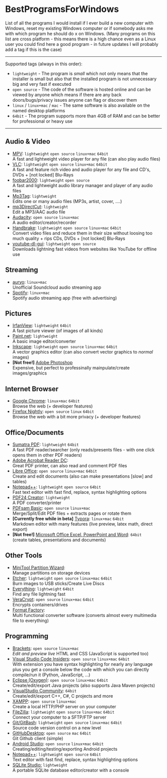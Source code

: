 # BestProgramsForWindows

List of all the programs I would install if I ever build a new computer with Windows, reset my existing Windows computer or if somebody asks me with which program he should do x on Windows. (Many programs on this list are cross platform - this means there is a high chance even as a Linux user you could find here a good program - in future updates I will probably add a tag if this is the case)

---

Supported tags (always in this order):

- `lightweight` - The program is *small* which not only means that the installer is small but also that the installed program is not unnecessary big and very fast if executed
- `open source` - The code of the software is hosted online and can be viewed by anyone which means if there are any back doors/bugs/privacy issues anyone can flag or discover them
- `linux` / `linux+mac` / `mac` - The same software is also available on the named desktop platforms
- `64bit` - The program supports more than 4GB of RAM and can be better for professional or heavy use

---

## Audio & Video

- [MPV](https://mpv.io/installation/): `lightweight` `open source` `linux+mac` `64bit`<br>A fast and lightweight video player for any file (can also play audio files)
- [VLC](https://www.videolan.org/vlc/index.html): `lightweight` `open source` `linux+mac` `64bit`<br>A fast and feature rich video and audio player for any file and CD's, DVDs + [not locked] Blu-Rays
- [foobar2000](https://www.foobar2000.org/download): `lightweight` `open source`<br>A fast and lightweight audio library manager and player of any audio files
- [Mp3Tag](https://www.mp3tag.de/en/): `lightweight`<br>Edits one or many audio files (MP3s, artist, cover, ....)
- [mp3DirectCut](http://mpesch3.de1.cc/mp3dc.html): `lightweight`<br>Edit a MP3/AAC audio file
- [Audacity](https://www.audacityteam.org/): `open source` `linux+mac`<br>A audio editor/creator/recorder
- [Handbrake](https://handbrake.fr/): `lightweight` `open source` `linux+mac` `64bit`<br>Convert video files and reduce them in their size without loosing too much quality + rips CDs, DVDs + [not locked] Blu-Rays
- [youtube-dl-gui](https://github.com/MrS0m30n3/youtube-dl-gui/releases): `lightweight` `open source`<br>Downloads lightning fast videos from websites like YouTube for offline use

## Streaming

- [auryo](http://auryo.com/): `linux+mac`<br>Unofficial Soundcloud audio streaming app
- [Spotify](https://www.spotify.com/us/): `linux+mac`<br>Spotify audio streaming app (free with advertising)

## Pictures

- [IrfanView](http://www.irfanview.com/64bit.htm): `lightweight` `64bit`<br>A fast picture viewer (of images of all kinds)
- [Paint.net](https://www.getpaint.net/): `lightweight`<br>A basic image editor/converter
- [Inkscape](https://inkscape.org/en/release/0.92.2/): `lightweight` `open source` `linux+mac` `64bit`<br>A vector graphics editor (can also convert vector graphics to *normal* images)
- **[Not free!]** [Adobe Photoshop](https://www.adobe.com/products/photoshop.html)<br>Expensive, but perfect to professinally mainpulate/create images/graphics

## Internet Browser

- [Google Chrome](https://www.google.com/chrome/): `linux+mac` `64bit`<br>Browse the web (+ developer features)
- [Firefox Nightly](https://www.mozilla.org/en-US/firefox/channel/desktop/): `open source` `linux` `64bit`<br>Browse the web with a bit more privacy (+ developer features)

## Office/Documents

- [Sumatra PDF](https://www.sumatrapdfreader.org/download-free-pdf-viewer.html): `lightweight` `64bit`<br>A fast PDF reader/searcher (only reads/presents files - with one click opens them in other PDF readers)
- [Adobe Acrobat Reader DC](https://get.adobe.com/reader/):<br>Great PDF printer, can also read and comment PDF files
- [Libre Office](https://www.libreoffice.org/): `open source` `linux+mac` `64bit`<br>Create and edit documents (also can make presentations [slow] and tables)
- [Notepad++](https://notepad-plus-plus.org/): `lightweight` `open source` `64bit`<br> Fast text editor with fast find, replace, syntax highlighting options
- [PDF24 Creator](https://en.pdf24.org/pdf-creator-download.html): `lightweight`<br>A PDF converter/printer
- [PDFsam Basic](https://pdfsam.org/): `open source` `linux+mac`<br>Merge/Split/Edit PDF files + extracts pages or rotate them
- **[Currently free while in beta]** [Typora](https://typora.io/): `linux+mac` `64bit`<br>Markdown editor with many features (live preview, latex math, direct export)
- **[Not free!]** [Microsoft Office Excel, PowerPoint and Word](https://products.office.com/en-us/?WT.mc_id=OAN_en-us_MSCOM-Footer-ProductSite-Office): `64bit`<br>(create tables, presentations and documents)

## Other Tools

- [MiniTool Partition Wizard](https://www.partitionwizard.com/free-partition-manager.html):<br>Manage partitions on storage devices
- [Etcher](https://etcher.io/): `lightweight` `open source` `linux+mac` `64bit`<br>Burn images to USB sticks/Create Live Discs
- [Everything](https://www.voidtools.com/): `lightweight` `64bit`<br>Find any file lightning fast
- [VeraCrypt](https://www.veracrypt.fr/en/Downloads.html): `open source` `linux+mac` `64bit`<br>Encrypts containers/drives
- [Format Factory](http://www.pcfreetime.com/formatfactory/index.php?language=en):<br>Multi functional converter software (converts almost every multimedia file to everything)

## Programming

- [Brackets](http://brackets.io/): `open source` `linux+mac` <br>*Edit and preview live* HTML and CSS (JavaScript is supported too)
- [Visual Studio Code Insiders](https://code.visualstudio.com/insiders/): `open source` `linux+mac` `64bit`<br>With extension you have syntax highlighting for nearly any language plus you get a console below the code with which you can directly compile/run it (Python, JavaScript, ...)
- [Eclipse (Oxygen)](https://www.eclipse.org/downloads/): `open source` `linux+mac` `64bit`<br>Create/edit/export Java projects (also supports Java Maven projects)
- [VisualStudio Community](https://www.visualstudio.com/downloads/): `64bit`<br>Create/edit/export C++, C#, C projects and more
- [XAMPP](https://www.apachefriends.org/index.html): `open source` `linux+mac`<br>Create a local HTTP/PHP server on your computer
- [FileZilla](https://filezilla-project.org/): `lightweight` `open source` `linux+mac` `64bit`<br>Connect your computer to a SFTP/FTP server
- [Git/GitBash](Git/GitBash): `lightweight` `open source` `linux+mac` `64bit`<br>Source code version control on a new level
- [GitHubDesktop](https://desktop.github.com/): `open source` `mac` `64bit`<br>Git Github client (simple)
- [Android Studio](https://developer.android.com/studio/index.html): `open source` `linux+mac` `64bit`<br>Creating/editing/testing/exporting Android projects
- [Notepad++](https://notepad-plus-plus.org/): `lightweight` `open source` `64bit`<br>Text editor with fast find, replace, syntax highlighting options
- [SQLite Studio:](https://sqlitestudio.pl/index.rvt) `lightweight`<br>A portable SQLite database editor/creator with a console